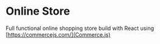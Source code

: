 # Online Store

Full functional online shopping store build with React using [https://commercejs.com/](Commerce.js)
